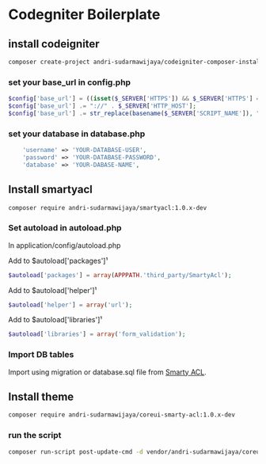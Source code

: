 # Codegniter Boilerplate

##  install codeigniter
```bash
composer create-project andri-sudarmawijaya/codeigniter-composer-installer codeigniter-boilerplate
```
### set your base_url in config.php
```php
$config['base_url'] = ((isset($_SERVER['HTTPS']) && $_SERVER['HTTPS'] == "on") ? "https" : "http");
$config['base_url'] .= "://" . $_SERVER['HTTP_HOST'];
$config['base_url'] .= str_replace(basename($_SERVER['SCRIPT_NAME']), "", $_SERVER['SCRIPT_NAME']);
```
### set your database in database.php
```php
	'username' => 'YOUR-DATABASE-USER',
	'password' => 'YOUR-DATABASE-PASSWORD',
	'database' => 'YOUR-DABASE-NAME',
```

## Install smartyacl
```bash
composer require andri-sudarmawijaya/smartyacl:1.0.x-dev
```

### Set autoload in autoload.php
In application/config/autoload.php

Add to $autoload['packages']¹
```php
$autoload['packages'] = array(APPPATH.'third_party/SmartyAcl');
```
Add to $autoload['helper']¹
```php
$autoload['helper'] = array('url');
```
Add to $autoload['libraries']¹
```php
$autoload['libraries'] = array('form_validation');
```

### Import DB tables
Import using migration or database.sql file from [Smarty ACL](https://github.com/rubensrocha/codeigniter-smarty-acl).

## Install theme
```bash
composer require andri-sudarmawijaya/coreui-smarty-acl:1.0.x-dev
```
### run the script
```bash
composer run-script post-update-cmd -d vendor/andri-sudarmawijaya/coreui-smarty-acl
```



